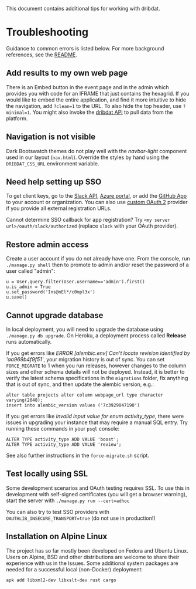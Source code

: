 This document contains additional tips for working with dribdat.

# Troubleshooting

Guidance to common errors is listed below.
For more background references, see the [README](https://github.com/dribdat/dribdat#dribdat).

## Add results to my own web page

There is an Embed button in the event page and in the admin which provides you with code for an IFRAME that just contains the hexagrid. If you would like to embed the entire application, and find it more intuitive to hide the navigation, add `?clean=1` to the URL. To also hide the top header, use `?minimal=1`. You might also invoke the [dribdat API](#API) to pull data from the platform.

## Navigation is not visible

Dark Bootswatch themes do not play well with the *navbar-light* component used in our layout (`nav.html`). Override the styles by hand using the `DRIBDAT_CSS_URL` environment variable.

## Need help setting up SSO

To get client keys, go to the [Slack API](https://api.slack.com/apps/), [Azure portal](https://portal.azure.com/#blade/Microsoft_AAD_RegisteredApps/ApplicationsListBlade), or add the [GitHub App](https://github.com/apps/dribdat) to your account or organization. You can also use [custom OAuth 2](https://flask-dance.readthedocs.io/en/latest/providers.html#custom) provider if you provide all external registration URLs.

Cannot determine SSO callback for app registration? Try `<my server url>/oauth/slack/authorized` (replace `slack` with your OAuth provider).

## Restore admin access

Create a user account if you do not already have one. From the console, run `./manage.py shell` then to promote to admin and/or reset the password of a user called "admin":

```
u = User.query.filter(User.username=='admin').first()
u.is_admin = True
u.set_password('Ins@nEl*/c0mpl3x')
u.save()
```

## Cannot upgrade database

In local deployment, you will need to upgrade the database using `./manage.py db upgrade`. On Heroku, a deployment process called **Release** runs automatically.

If you get errors like *ERROR [alembic.env] Can't locate revision identified by 'aa969b4f9f51'*, your migration history is out of sync. You can set `FORCE_MIGRATE` to 1 when you run releases, however changes to the column sizes and other schema details will not be deployed. Instead, it is better to verify the latest schema specifications in the `migrations` folder, fix anything that is out of sync, and then update the alembic version, e.g.:

```
alter table projects alter column webpage_url type character varying(2048);
insert into alembic_version values ('7c3929047190')
```

If you get errors like *Invalid input value for enum activity_type*, there were issues in upgrading your instance that may require a manual SQL entry. Try running these commands in your `psql` console:

```
ALTER TYPE activity_type ADD VALUE 'boost';
ALTER TYPE activity_type ADD VALUE 'review';
```

See also further instructions in the `force-migrate.sh` script.

## Test locally using SSL

Some development scenarios and OAuth testing requires SSL. To use this in development with self-signed certificates (you will get a browser warning), start the server with `./manage.py run --cert=adhoc`

You can also try to test SSO providers with `OAUTHLIB_INSECURE_TRANSPORT=true` (do not use in production!)

## Installation on Alpine Linux

The project has so far mostly been developed on Fedora and Ubuntu Linux. Users on Alpine, BSD and other distributions are welcome to share their experience with us in the Issues. Some additional system packages are needed for a successful local (non-Docker) deployment:

```
apk add libxml2-dev libxslt-dev rust cargo
```
